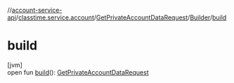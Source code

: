 //[account-service-api](../../../../index.md)/[classtime.service.account](../../index.md)/[GetPrivateAccountDataRequest](../index.md)/[Builder](index.md)/[build](build.md)

# build

[jvm]\
open fun [build](build.md)(): [GetPrivateAccountDataRequest](../index.md)
